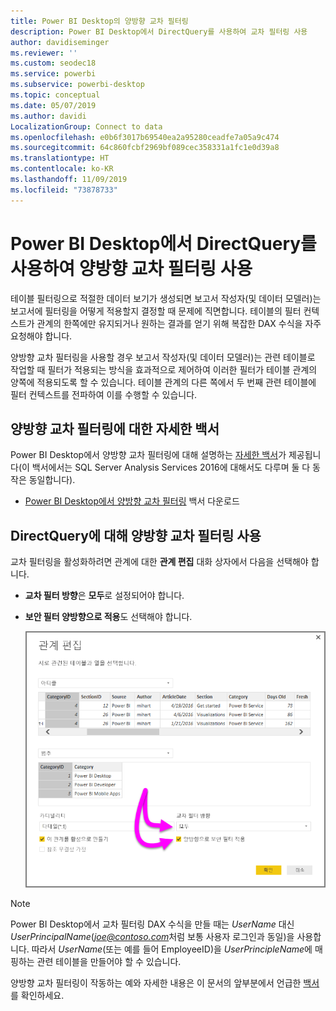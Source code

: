 ```yaml
---
title: Power BI Desktop의 양방향 교차 필터링
description: Power BI Desktop에서 DirectQuery를 사용하여 교차 필터링 사용
author: davidiseminger
ms.reviewer: ''
ms.custom: seodec18
ms.service: powerbi
ms.subservice: powerbi-desktop
ms.topic: conceptual
ms.date: 05/07/2019
ms.author: davidi
LocalizationGroup: Connect to data
ms.openlocfilehash: e0b6f3017b69540ea2a95280ceadfe7a05a9c474
ms.sourcegitcommit: 64c860fcbf2969bf089cec358331a1fc1e0d39a8
ms.translationtype: HT
ms.contentlocale: ko-KR
ms.lasthandoff: 11/09/2019
ms.locfileid: "73878733"
---
```

# <a name="bidirectional-cross-filtering-using-directquery-in-power-bi-desktop"></a>Power BI Desktop에서 DirectQuery를 사용하여 양방향 교차 필터링 사용

테이블 필터링으로 적절한 데이터 보기가 생성되면 보고서 작성자(및 데이터 모델러)는 보고서에 필터링을 어떻게 적용할지 결정할 때 문제에 직면합니다. 테이블의 필터 컨텍스트가 관계의 한쪽에만 유지되거나 원하는 결과를 얻기 위해 복잡한 DAX 수식을 자주 요청해야 합니다.

양방향 교차 필터링을 사용할 경우 보고서 작성자(및 데이터 모델러)는 관련 테이블로 작업할 때 필터가 적용되는 방식을 효과적으로 제어하여 이러한 필터가 테이블 관계의 양쪽에 적용되도록 할 수 있습니다.  테이블 관계의 다른 쪽에서 두 번째 관련 테이블에 필터 컨텍스트를 전파하여 이를 수행할 수 있습니다.

## <a name="detailed-whitepaper-for-bidirectional-cross-filtering"></a>양방향 교차 필터링에 대한 자세한 백서
Power BI Desktop에서 양방향 교차 필터링에 대해 설명하는 [자세한 백서](https://download.microsoft.com/download/2/7/8/2782DF95-3E0D-40CD-BFC8-749A2882E109/Bidirectional%20cross-filtering%20in%20Analysis%20Services%202016%20and%20Power%20BI.docx)가 제공됩니다(이 백서에서는 SQL Server Analysis Services 2016에 대해서도 다루며 둘 다 동작은 동일합니다).

* [Power BI Desktop에서 양방향 교차 필터링](https://download.microsoft.com/download/2/7/8/2782DF95-3E0D-40CD-BFC8-749A2882E109/Bidirectional%20cross-filtering%20in%20Analysis%20Services%202016%20and%20Power%20BI.docx) 백서 다운로드

## <a name="enabling-bidirectional-cross-filtering-for-directquery"></a>DirectQuery에 대해 양방향 교차 필터링 사용

교차 필터링을 활성화하려면 관계에 대한 **관계 편집** 대화 상자에서 다음을 선택해야 합니다.

* **교차 필터 방향**은 **모두**로 설정되어야 합니다.
* **보안 필터 양방향으로 적용**도 선택해야 합니다.

  ![](media/desktop-bidirectional-filtering/bidirectional-filtering_2.png)

> [!NOTE]
> Power BI Desktop에서 교차 필터링 DAX 수식을 만들 때는 *UserName* 대신 *UserPrincipalName*(<em>joe@contoso.com</em>처럼 보통 사용자 로그인과 동일)을 사용합니다. 따라서 *UserName*(또는 예를 들어 EmployeeID)을 *UserPrincipleName*에 매핑하는 관련 테이블을 만들어야 할 수 있습니다.

양방향 교차 필터링이 작동하는 예와 자세한 내용은 이 문서의 앞부분에서 언급한 [백서](https://download.microsoft.com/download/2/7/8/2782DF95-3E0D-40CD-BFC8-749A2882E109/Bidirectional%20cross-filtering%20in%20Analysis%20Services%202016%20and%20Power%20BI.docx)를 확인하세요.

